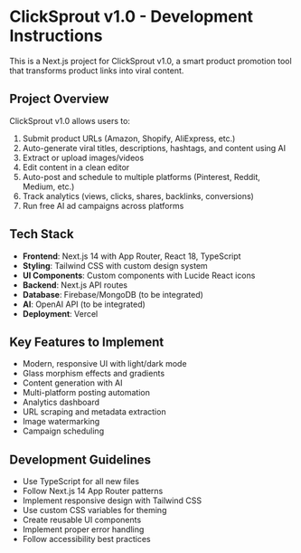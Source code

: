 <!-- Use this file to provide workspace-specific custom instructions to Copilot. For more details, visit https://code.visualstudio.com/docs/copilot/copilot-customization#_use-a-githubcopilotinstructionsmd-file -->

# ClickSprout v1.0 - Development Instructions

This is a Next.js project for ClickSprout v1.0, a smart product promotion tool that transforms product links into viral content.

## Project Overview
ClickSprout v1.0 allows users to:
1. Submit product URLs (Amazon, Shopify, AliExpress, etc.)
2. Auto-generate viral titles, descriptions, hashtags, and content using AI
3. Extract or upload images/videos
4. Edit content in a clean editor
5. Auto-post and schedule to multiple platforms (Pinterest, Reddit, Medium, etc.)
6. Track analytics (views, clicks, shares, backlinks, conversions)
7. Run free AI ad campaigns across platforms

## Tech Stack
- **Frontend**: Next.js 14 with App Router, React 18, TypeScript
- **Styling**: Tailwind CSS with custom design system
- **UI Components**: Custom components with Lucide React icons
- **Backend**: Next.js API routes
- **Database**: Firebase/MongoDB (to be integrated)
- **AI**: OpenAI API (to be integrated)
- **Deployment**: Vercel

## Key Features to Implement
- Modern, responsive UI with light/dark mode
- Glass morphism effects and gradients
- Content generation with AI
- Multi-platform posting automation
- Analytics dashboard
- URL scraping and metadata extraction
- Image watermarking
- Campaign scheduling

## Development Guidelines
- Use TypeScript for all new files
- Follow Next.js 14 App Router patterns
- Implement responsive design with Tailwind CSS
- Use custom CSS variables for theming
- Create reusable UI components
- Implement proper error handling
- Follow accessibility best practices

